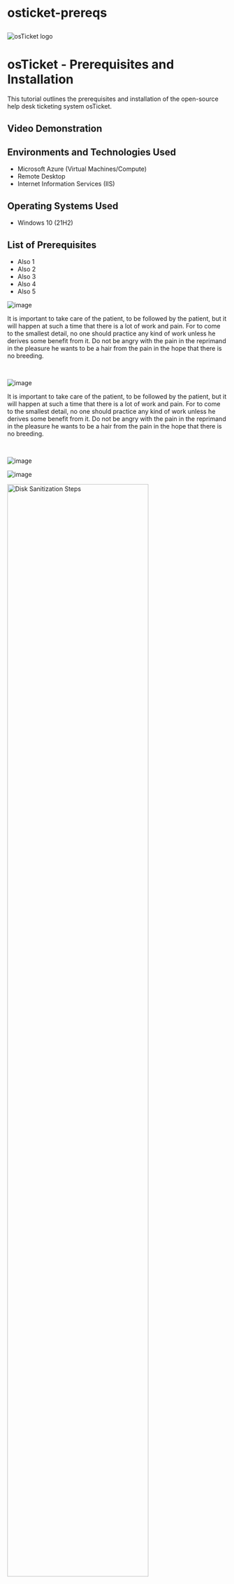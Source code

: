 # osticket-prereqs<p align="center">
<img src="https://i.imgur.com/Clzj7Xs.png" alt="osTicket logo"/>
</p>

<h1>osTicket - Prerequisites and Installation</h1>
This tutorial outlines the prerequisites and installation of the open-source help desk ticketing system osTicket.<br />


<h2>Video Demonstration</h2>


<h2>Environments and Technologies Used</h2>

- Microsoft Azure (Virtual Machines/Compute)
- Remote Desktop
- Internet Information Services (IIS)

<h2>Operating Systems Used</h2>

- Windows 10 (21H2)

<h2>List of Prerequisites</h2>

- Also 1
- Also 2
- Also 3
- Also 4
- Also 5





![image](https://github.com/Samuelbrownolehuma/osticket-prereqs/assets/162997143/3c0f577d-79b6-4674-9df0-4bbd48f2d39d)




It is important to take care of the patient, to be followed by the patient, but it will happen at such a time that there is a lot of work and pain. For to come to the smallest detail, no one should practice any kind of work unless he derives some benefit from it. Do not be angry with the pain in the reprimand in the pleasure he wants to be a hair from the pain in the hope that there is no breeding.
</p>
<br />

<p>

  

  

![image](https://github.com/Samuelbrownolehuma/osticket-prereqs/assets/162997143/62575b35-daec-46ce-accd-c40559173188)

</p>
<p>
It is important to take care of the patient, to be followed by the patient, but it will happen at such a time that there is a lot of work and pain. For to come to the smallest detail, no one should practice any kind of work unless he derives some benefit from it. Do not be angry with the pain in the reprimand in the pleasure he wants to be a hair from the pain in the hope that there is no breeding.
</p>
<br />






![image](https://github.com/Samuelbrownolehuma/osticket-prereqs/assets/162997143/19ecffc8-a316-47e3-809d-723d454dbb7c)













![image](https://github.com/Samuelbrownolehuma/osticket-prereqs/assets/162997143/1bab3e03-46a2-434c-b130-28815557bd7b)

<p>
<img src="https://i.imgur.com/DJmEXEB.png" height="80%" width="80%" alt="Disk Sanitization Steps"/>



![image](https://github.com/Samuelbrownolehuma/osticket-prereqs/assets/162997143/d74ccf68-f479-418b-aa60-a3d87aa3e9dc)

  
</p>
<p>
It is important to take care of the patient, to be followed by the patient, but it will happen at such a time that there is a lot of work and pain. For to come to the smallest detail, no one should practice any kind of work unless he derives some benefit from it. Do not be angry with the pain in the reprimand in the pleasure he wants to be a hair from the pain in the hope that there is no breeding.
</p>
<br />
